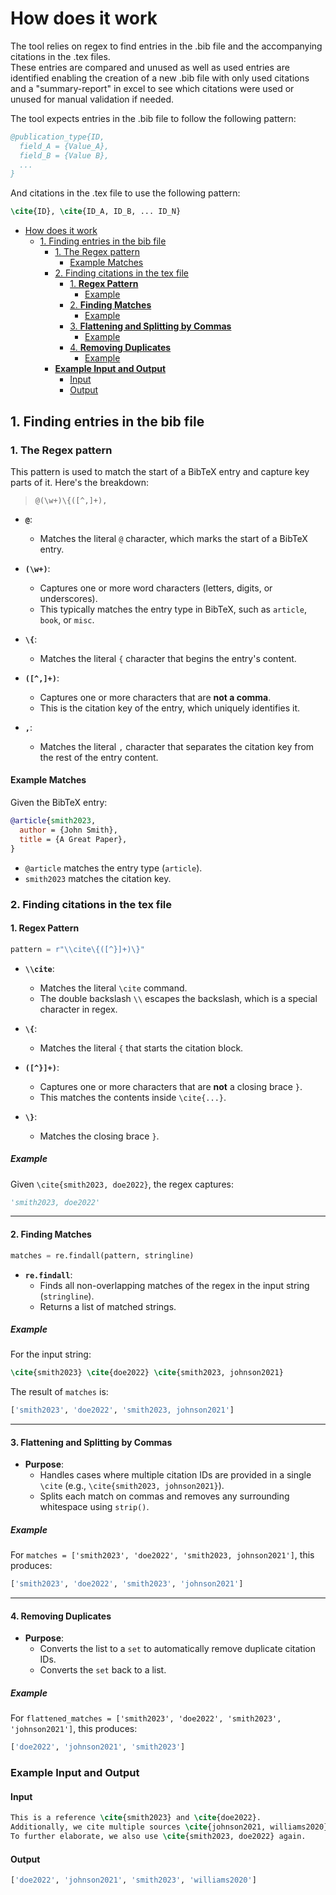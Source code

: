 # How does it work

The tool relies on regex to find entries in the .bib file and the accompanying citations in the .tex files.  
These entries are compared and unused as well as used entries are identified enabling the creation of a new .bib file with only used citations and a "summary-report" in excel to see which citations were used or unused for manual validation if needed.

The tool expects entries in the .bib file to follow the following pattern:

```bibtex
@publication_type{ID,
  field_A = {Value_A},
  field_B = {Value B},
  ...
}
```

And citations in the .tex file to use the following pattern:

```latex
\cite{ID}, \cite{ID_A, ID_B, ... ID_N}
```

- [How does it work](#how-does-it-work)
  - [1. Finding entries in the bib file](#1-finding-entries-in-the-bib-file)
    - [1. The Regex pattern](#1-the-regex-pattern)
      - [Example Matches](#example-matches)
    - [2. Finding citations in the tex file](#2-finding-citations-in-the-tex-file)
      - [1. **Regex Pattern**](#1-regex-pattern)
        - [Example](#example)
      - [2. **Finding Matches**](#2-finding-matches)
        - [Example](#example-1)
      - [3. **Flattening and Splitting by Commas**](#3-flattening-and-splitting-by-commas)
        - [Example](#example-2)
      - [4. **Removing Duplicates**](#4-removing-duplicates)
        - [Example](#example-3)
    - [**Example Input and Output**](#example-input-and-output)
      - [Input](#input)
      - [Output](#output)

## 1. Finding entries in the bib file

### 1. The Regex pattern

This pattern is used to match the start of a BibTeX entry and capture key parts of it. Here's the breakdown:  

>`@(\w+)\{([^,]+),`  

- **`@`**:
  - Matches the literal `@` character, which marks the start of a BibTeX entry.

- **`(\w+)`**:
  - Captures one or more word characters (letters, digits, or underscores).
  - This typically matches the entry type in BibTeX, such as `article`, `book`, or `misc`.

- **`\{`**:
  - Matches the literal `{` character that begins the entry's content.

- **`([^,]+)`**:
  - Captures one or more characters that are **not a comma**.
  - This is the citation key of the entry, which uniquely identifies it.

- **`,`**:
  - Matches the literal `,` character that separates the citation key from the rest of the entry content.

#### Example Matches

Given the BibTeX entry:

```bibtex
@article{smith2023,
  author = {John Smith},
  title = {A Great Paper},
}
```

- `@article` matches the entry type (`article`).
- `smith2023` matches the citation key.

### 2. Finding citations in the tex file

#### 1. **Regex Pattern**

```python
pattern = r"\\cite\{([^}]+)\}"
```

- **`\\cite`**:
  - Matches the literal `\cite` command.
  - The double backslash `\\` escapes the backslash, which is a special character in regex.
  
- **`\{`**:
  - Matches the literal `{` that starts the citation block.

- **`([^}]+)`**:
  - Captures one or more characters that are **not** a closing brace `}`.
  - This matches the contents inside `\cite{...}`.

- **`\}`**:
  - Matches the closing brace `}`.

##### Example

Given `\cite{smith2023, doe2022}`, the regex captures:

```python
'smith2023, doe2022'
```

---

#### 2. **Finding Matches**

```python
matches = re.findall(pattern, stringline)
```

- **`re.findall`**:
  - Finds all non-overlapping matches of the regex in the input string (`stringline`).
  - Returns a list of matched strings.
  
##### Example

For the input string:

```latex
\cite{smith2023} \cite{doe2022} \cite{smith2023, johnson2021}
```

The result of `matches` is:

```python
['smith2023', 'doe2022', 'smith2023, johnson2021']
```

---

#### 3. **Flattening and Splitting by Commas**

- **Purpose**:
  - Handles cases where multiple citation IDs are provided in a single `\cite` (e.g., `\cite{smith2023, johnson2021}`).
  - Splits each match on commas and removes any surrounding whitespace using `strip()`.

##### Example

For `matches = ['smith2023', 'doe2022', 'smith2023, johnson2021']`, this produces:

```python
['smith2023', 'doe2022', 'smith2023', 'johnson2021']
```

---

#### 4. **Removing Duplicates**

- **Purpose**:
  - Converts the list to a `set` to automatically remove duplicate citation IDs.
  - Converts the `set` back to a list.

##### Example

For `flattened_matches = ['smith2023', 'doe2022', 'smith2023', 'johnson2021']`, this produces:

```python
['doe2022', 'johnson2021', 'smith2023']
```

### **Example Input and Output**

#### Input

```latex
This is a reference \cite{smith2023} and \cite{doe2022}.
Additionally, we cite multiple sources \cite{johnson2021, williams2020}.
To further elaborate, we also use \cite{smith2023, doe2022} again.
```

#### Output

```python
['doe2022', 'johnson2021', 'smith2023', 'williams2020']
```
